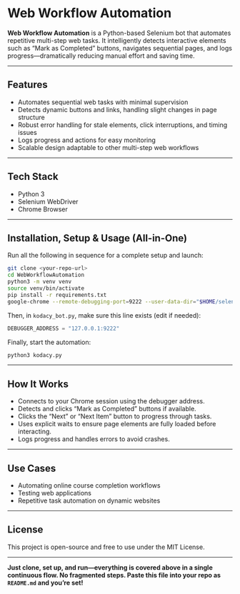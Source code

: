# Web Workflow Automation

**Web Workflow Automation** is a Python-based Selenium bot that automates repetitive multi-step web tasks. It intelligently detects interactive elements such as “Mark as Completed” buttons, navigates sequential pages, and logs progress—dramatically reducing manual effort and saving time.

---

## Features

- Automates sequential web tasks with minimal supervision  
- Detects dynamic buttons and links, handling slight changes in page structure  
- Robust error handling for stale elements, click interruptions, and timing issues  
- Logs progress and actions for easy monitoring  
- Scalable design adaptable to other multi-step web workflows  

---

## Tech Stack

- Python 3  
- Selenium WebDriver  
- Chrome Browser  

---

## Installation, Setup & Usage (All-in-One)

Run all the following in sequence for a complete setup and launch:

```bash
git clone <your-repo-url>
cd WebWorkflowAutomation
python3 -m venv venv
source venv/bin/activate
pip install -r requirements.txt
google-chrome --remote-debugging-port=9222 --user-data-dir="$HOME/selenium-profile"
```

Then, in `kodacy_bot.py`, make sure this line exists (edit if needed):

```python
DEBUGGER_ADDRESS = "127.0.0.1:9222"
```

Finally, start the automation:

```bash
python3 kodacy.py
```

---

## How It Works

- Connects to your Chrome session using the debugger address.
- Detects and clicks “Mark as Completed” buttons if available.
- Clicks the “Next” or “Next Item” button to progress through tasks.
- Uses explicit waits to ensure page elements are fully loaded before interacting.
- Logs progress and handles errors to avoid crashes.

---

## Use Cases

- Automating online course completion workflows
- Testing web applications
- Repetitive task automation on dynamic websites

---

## License

This project is open-source and free to use under the MIT License.

---

**Just clone, set up, and run—everything is covered above in a single continuous flow. No fragmented steps. Paste this file into your repo as `README.md` and you’re set!**
